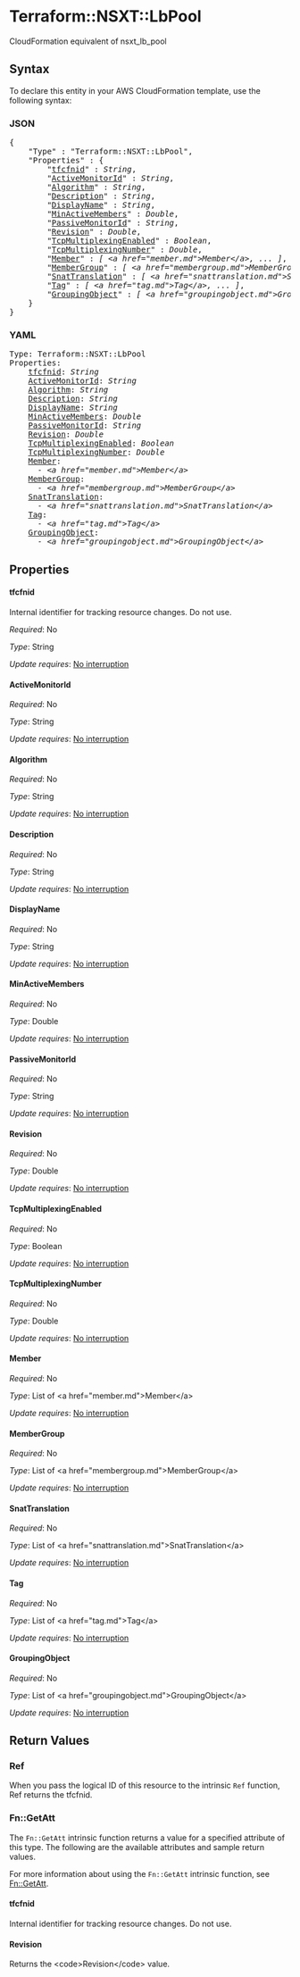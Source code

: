 # Terraform::NSXT::LbPool

CloudFormation equivalent of nsxt_lb_pool

## Syntax

To declare this entity in your AWS CloudFormation template, use the following syntax:

### JSON

<pre>
{
    "Type" : "Terraform::NSXT::LbPool",
    "Properties" : {
        "<a href="#tfcfnid" title="tfcfnid">tfcfnid</a>" : <i>String</i>,
        "<a href="#activemonitorid" title="ActiveMonitorId">ActiveMonitorId</a>" : <i>String</i>,
        "<a href="#algorithm" title="Algorithm">Algorithm</a>" : <i>String</i>,
        "<a href="#description" title="Description">Description</a>" : <i>String</i>,
        "<a href="#displayname" title="DisplayName">DisplayName</a>" : <i>String</i>,
        "<a href="#minactivemembers" title="MinActiveMembers">MinActiveMembers</a>" : <i>Double</i>,
        "<a href="#passivemonitorid" title="PassiveMonitorId">PassiveMonitorId</a>" : <i>String</i>,
        "<a href="#revision" title="Revision">Revision</a>" : <i>Double</i>,
        "<a href="#tcpmultiplexingenabled" title="TcpMultiplexingEnabled">TcpMultiplexingEnabled</a>" : <i>Boolean</i>,
        "<a href="#tcpmultiplexingnumber" title="TcpMultiplexingNumber">TcpMultiplexingNumber</a>" : <i>Double</i>,
        "<a href="#member" title="Member">Member</a>" : <i>[ &lt;a href=&#34;member.md&#34;&gt;Member&lt;/a&gt;, ... ]</i>,
        "<a href="#membergroup" title="MemberGroup">MemberGroup</a>" : <i>[ &lt;a href=&#34;membergroup.md&#34;&gt;MemberGroup&lt;/a&gt;, ... ]</i>,
        "<a href="#snattranslation" title="SnatTranslation">SnatTranslation</a>" : <i>[ &lt;a href=&#34;snattranslation.md&#34;&gt;SnatTranslation&lt;/a&gt;, ... ]</i>,
        "<a href="#tag" title="Tag">Tag</a>" : <i>[ &lt;a href=&#34;tag.md&#34;&gt;Tag&lt;/a&gt;, ... ]</i>,
        "<a href="#groupingobject" title="GroupingObject">GroupingObject</a>" : <i>[ &lt;a href=&#34;groupingobject.md&#34;&gt;GroupingObject&lt;/a&gt;, ... ]</i>
    }
}
</pre>

### YAML

<pre>
Type: Terraform::NSXT::LbPool
Properties:
    <a href="#tfcfnid" title="tfcfnid">tfcfnid</a>: <i>String</i>
    <a href="#activemonitorid" title="ActiveMonitorId">ActiveMonitorId</a>: <i>String</i>
    <a href="#algorithm" title="Algorithm">Algorithm</a>: <i>String</i>
    <a href="#description" title="Description">Description</a>: <i>String</i>
    <a href="#displayname" title="DisplayName">DisplayName</a>: <i>String</i>
    <a href="#minactivemembers" title="MinActiveMembers">MinActiveMembers</a>: <i>Double</i>
    <a href="#passivemonitorid" title="PassiveMonitorId">PassiveMonitorId</a>: <i>String</i>
    <a href="#revision" title="Revision">Revision</a>: <i>Double</i>
    <a href="#tcpmultiplexingenabled" title="TcpMultiplexingEnabled">TcpMultiplexingEnabled</a>: <i>Boolean</i>
    <a href="#tcpmultiplexingnumber" title="TcpMultiplexingNumber">TcpMultiplexingNumber</a>: <i>Double</i>
    <a href="#member" title="Member">Member</a>: <i>
      - &lt;a href=&#34;member.md&#34;&gt;Member&lt;/a&gt;</i>
    <a href="#membergroup" title="MemberGroup">MemberGroup</a>: <i>
      - &lt;a href=&#34;membergroup.md&#34;&gt;MemberGroup&lt;/a&gt;</i>
    <a href="#snattranslation" title="SnatTranslation">SnatTranslation</a>: <i>
      - &lt;a href=&#34;snattranslation.md&#34;&gt;SnatTranslation&lt;/a&gt;</i>
    <a href="#tag" title="Tag">Tag</a>: <i>
      - &lt;a href=&#34;tag.md&#34;&gt;Tag&lt;/a&gt;</i>
    <a href="#groupingobject" title="GroupingObject">GroupingObject</a>: <i>
      - &lt;a href=&#34;groupingobject.md&#34;&gt;GroupingObject&lt;/a&gt;</i>
</pre>

## Properties

#### tfcfnid

Internal identifier for tracking resource changes. Do not use.

_Required_: No

_Type_: String

_Update requires_: [No interruption](https://docs.aws.amazon.com/AWSCloudFormation/latest/UserGuide/using-cfn-updating-stacks-update-behaviors.html#update-no-interrupt)

#### ActiveMonitorId

_Required_: No

_Type_: String

_Update requires_: [No interruption](https://docs.aws.amazon.com/AWSCloudFormation/latest/UserGuide/using-cfn-updating-stacks-update-behaviors.html#update-no-interrupt)

#### Algorithm

_Required_: No

_Type_: String

_Update requires_: [No interruption](https://docs.aws.amazon.com/AWSCloudFormation/latest/UserGuide/using-cfn-updating-stacks-update-behaviors.html#update-no-interrupt)

#### Description

_Required_: No

_Type_: String

_Update requires_: [No interruption](https://docs.aws.amazon.com/AWSCloudFormation/latest/UserGuide/using-cfn-updating-stacks-update-behaviors.html#update-no-interrupt)

#### DisplayName

_Required_: No

_Type_: String

_Update requires_: [No interruption](https://docs.aws.amazon.com/AWSCloudFormation/latest/UserGuide/using-cfn-updating-stacks-update-behaviors.html#update-no-interrupt)

#### MinActiveMembers

_Required_: No

_Type_: Double

_Update requires_: [No interruption](https://docs.aws.amazon.com/AWSCloudFormation/latest/UserGuide/using-cfn-updating-stacks-update-behaviors.html#update-no-interrupt)

#### PassiveMonitorId

_Required_: No

_Type_: String

_Update requires_: [No interruption](https://docs.aws.amazon.com/AWSCloudFormation/latest/UserGuide/using-cfn-updating-stacks-update-behaviors.html#update-no-interrupt)

#### Revision

_Required_: No

_Type_: Double

_Update requires_: [No interruption](https://docs.aws.amazon.com/AWSCloudFormation/latest/UserGuide/using-cfn-updating-stacks-update-behaviors.html#update-no-interrupt)

#### TcpMultiplexingEnabled

_Required_: No

_Type_: Boolean

_Update requires_: [No interruption](https://docs.aws.amazon.com/AWSCloudFormation/latest/UserGuide/using-cfn-updating-stacks-update-behaviors.html#update-no-interrupt)

#### TcpMultiplexingNumber

_Required_: No

_Type_: Double

_Update requires_: [No interruption](https://docs.aws.amazon.com/AWSCloudFormation/latest/UserGuide/using-cfn-updating-stacks-update-behaviors.html#update-no-interrupt)

#### Member

_Required_: No

_Type_: List of &lt;a href=&#34;member.md&#34;&gt;Member&lt;/a&gt;

_Update requires_: [No interruption](https://docs.aws.amazon.com/AWSCloudFormation/latest/UserGuide/using-cfn-updating-stacks-update-behaviors.html#update-no-interrupt)

#### MemberGroup

_Required_: No

_Type_: List of &lt;a href=&#34;membergroup.md&#34;&gt;MemberGroup&lt;/a&gt;

_Update requires_: [No interruption](https://docs.aws.amazon.com/AWSCloudFormation/latest/UserGuide/using-cfn-updating-stacks-update-behaviors.html#update-no-interrupt)

#### SnatTranslation

_Required_: No

_Type_: List of &lt;a href=&#34;snattranslation.md&#34;&gt;SnatTranslation&lt;/a&gt;

_Update requires_: [No interruption](https://docs.aws.amazon.com/AWSCloudFormation/latest/UserGuide/using-cfn-updating-stacks-update-behaviors.html#update-no-interrupt)

#### Tag

_Required_: No

_Type_: List of &lt;a href=&#34;tag.md&#34;&gt;Tag&lt;/a&gt;

_Update requires_: [No interruption](https://docs.aws.amazon.com/AWSCloudFormation/latest/UserGuide/using-cfn-updating-stacks-update-behaviors.html#update-no-interrupt)

#### GroupingObject

_Required_: No

_Type_: List of &lt;a href=&#34;groupingobject.md&#34;&gt;GroupingObject&lt;/a&gt;

_Update requires_: [No interruption](https://docs.aws.amazon.com/AWSCloudFormation/latest/UserGuide/using-cfn-updating-stacks-update-behaviors.html#update-no-interrupt)

## Return Values

### Ref

When you pass the logical ID of this resource to the intrinsic `Ref` function, Ref returns the tfcfnid.

### Fn::GetAtt

The `Fn::GetAtt` intrinsic function returns a value for a specified attribute of this type. The following are the available attributes and sample return values.

For more information about using the `Fn::GetAtt` intrinsic function, see [Fn::GetAtt](https://docs.aws.amazon.com/AWSCloudFormation/latest/UserGuide/intrinsic-function-reference-getatt.html).

#### tfcfnid

Internal identifier for tracking resource changes. Do not use.

#### Revision

Returns the &lt;code&gt;Revision&lt;/code&gt; value.

